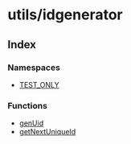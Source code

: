 # utils/idgenerator

## Index

### Namespaces

- [TEST_ONLY](namespaces/TEST_ONLY/index.md)

### Functions

- [genUid](functions/genUid.md)
- [getNextUniqueId](functions/getNextUniqueId.md)
